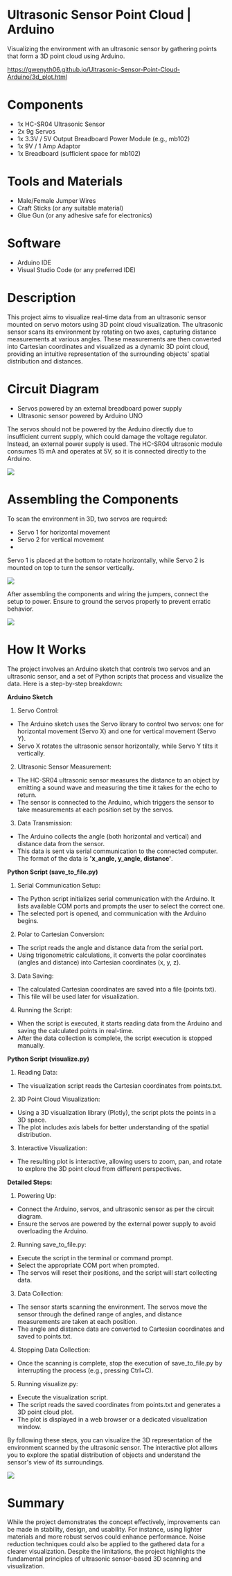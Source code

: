 # Ultrasonic Sensor Point Cloud | Arduino
Visualizing the environment with an ultrasonic sensor by gathering points that form a 3D point cloud using Arduino.

https://gwenyth06.github.io/Ultrasonic-Sensor-Point-Cloud-Arduino/3d_plot.html

# Components
* 1x HC-SR04 Ultrasonic Sensor
* 2x 9g Servos
* 1x 3.3V / 5V Output Breadboard Power Module (e.g., mb102)
* 1x 9V / 1 Amp Adaptor
* 1x Breadboard (sufficient space for mb102)

# Tools and Materials
* Male/Female Jumper Wires
* Craft Sticks (or any suitable material)
* Glue Gun (or any adhesive safe for electronics)

# Software
* Arduino IDE
* Visual Studio Code (or any preferred IDE)

# Description
This project aims to visualize real-time data from an ultrasonic sensor mounted on servo motors using 3D point cloud visualization. The ultrasonic sensor scans its environment by rotating on two axes, capturing distance measurements at various angles. These measurements are then converted into Cartesian coordinates and visualized as a dynamic 3D point cloud, providing an intuitive representation of the surrounding objects' spatial distribution and distances.

# Circuit Diagram
* Servos powered by an external breadboard power supply
* Ultrasonic sensor powered by Arduino UNO
  
The servos should not be powered by the Arduino directly due to insufficient current supply, which could damage the voltage regulator. Instead, an external power supply is used. The HC-SR04 ultrasonic module consumes 15 mA and operates at 5V, so it is connected directly to the Arduino.

![](diagram.png)

# Assembling the Components
To scan the environment in 3D, two servos are required:

* Servo 1 for horizontal movement
* Servo 2 for vertical movement
* 
Servo 1 is placed at the bottom to rotate horizontally, while Servo 2 is mounted on top to turn the sensor vertically.

![](picture_2.jpg)

After assembling the components and wiring the jumpers, connect the setup to power. Ensure to ground the servos properly to prevent erratic behavior.

![](picture_1.jpg)


# How It Works
The project involves an Arduino sketch that controls two servos and an ultrasonic sensor, and a set of Python scripts that process and visualize the data. Here is a step-by-step breakdown:

**Arduino Sketch**

1. Servo Control:

* The Arduino sketch uses the Servo library to control two servos: one for horizontal movement (Servo X) and one for vertical movement (Servo Y).
* Servo X rotates the ultrasonic sensor horizontally, while Servo Y tilts it vertically.
  
2. Ultrasonic Sensor Measurement:

* The HC-SR04 ultrasonic sensor measures the distance to an object by emitting a sound wave and measuring the time it takes for the echo to return.
* The sensor is connected to the Arduino, which triggers the sensor to take measurements at each position set by the servos.

3. Data Transmission:

* The Arduino collects the angle (both horizontal and vertical) and distance data from the sensor.
* This data is sent via serial communication to the connected computer. The format of the data is **'x_angle, y_angle, distance'**.
  
**Python Script (save_to_file.py)**

1. Serial Communication Setup:

* The Python script initializes serial communication with the Arduino. It lists available COM ports and prompts the user to select the correct one.
* The selected port is opened, and communication with the Arduino begins.
  
2. Polar to Cartesian Conversion:

* The script reads the angle and distance data from the serial port.
* Using trigonometric calculations, it converts the polar coordinates (angles and distance) into Cartesian coordinates (x, y, z).

3. Data Saving:

* The calculated Cartesian coordinates are saved into a file (points.txt).
* This file will be used later for visualization.

4. Running the Script:

* When the script is executed, it starts reading data from the Arduino and saving the calculated points in real-time.
* After the data collection is complete, the script execution is stopped manually.

**Python Script (visualize.py)**

1. Reading Data:

* The visualization script reads the Cartesian coordinates from points.txt.

2. 3D Point Cloud Visualization:

* Using a 3D visualization library (Plotly), the script plots the points in a 3D space.
* The plot includes axis labels for better understanding of the spatial distribution.

3. Interactive Visualization:

* The resulting plot is interactive, allowing users to zoom, pan, and rotate to explore the 3D point cloud from different perspectives.

**Detailed Steps:**

1. Powering Up:

* Connect the Arduino, servos, and ultrasonic sensor as per the circuit diagram.
* Ensure the servos are powered by the external power supply to avoid overloading the Arduino.

2. Running save_to_file.py:

* Execute the script in the terminal or command prompt.
* Select the appropriate COM port when prompted.
* The servos will reset their positions, and the script will start collecting data.

3. Data Collection:

* The sensor starts scanning the environment. The servos move the sensor through the defined range of angles, and distance measurements are taken at each position.
* The angle and distance data are converted to Cartesian coordinates and saved to points.txt.

4. Stopping Data Collection:

* Once the scanning is complete, stop the execution of save_to_file.py by interrupting the process (e.g., pressing Ctrl+C).

5. Running visualize.py:

* Execute the visualization script.
* The script reads the saved coordinates from points.txt and generates a 3D point cloud plot.
* The plot is displayed in a web browser or a dedicated visualization window.

By following these steps, you can visualize the 3D representation of the environment scanned by the ultrasonic sensor. The interactive plot allows you to explore the spatial distribution of objects and understand the sensor's view of its surroundings.

![](demonstration.gif)


# Summary
While the project demonstrates the concept effectively, improvements can be made in stability, design, and usability. For instance, using lighter materials and more robust servos could enhance performance. Noise reduction techniques could also be applied to the gathered data for a clearer visualization. Despite the limitations, the project highlights the fundamental principles of ultrasonic sensor-based 3D scanning and visualization.
